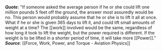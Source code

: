 ***Quote***: "If someone asked the average person if he or she could lift one million pounds 5 feet off the ground, the answer most assuredly would be no. This person would probably assume that he or she is to lift it all at once. What if he or she is given 365 days to lift it, and could lift small amounts of weight at a time? The [[work]] involved would be the same, regardless of how long it took to lift the weight, but the power required is different. If the weight is to be lifted in a shorter period of time, it will take more [[Power]]."
***Source***: [[Force, Work, Power, and Torque - Aviation Physics]]